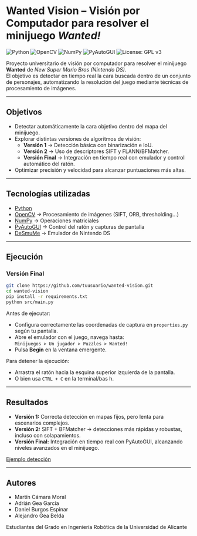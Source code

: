# Wanted Vision – Visión por Computador para resolver el minijuego *Wanted!*

![Python](https://img.shields.io/badge/python-3.10-blue.svg)
![OpenCV](https://img.shields.io/badge/opencv-4.x-green.svg)
![NumPy](https://img.shields.io/badge/numpy-✔-lightblue.svg)
![PyAutoGUI](https://img.shields.io/badge/PyAutoGUI-✔-yellow.svg)
![License: GPL v3](https://img.shields.io/badge/license-GPLv3-orange.svg)

Proyecto universitario de visión por computador para resolver el minijuego **Wanted** de *New Super Mario Bros (Nintendo DS)*.  
El objetivo es detectar en tiempo real la cara buscada dentro de un conjunto de personajes, automatizando la resolución del juego mediante técnicas de procesamiento de imágenes.

---

## Objetivos
- Detectar automáticamente la cara objetivo dentro del mapa del minijuego.
- Explorar distintas versiones de algoritmos de visión:
  - **Versión 1** → Detección básica con binarización e IoU.
  - **Versión 2** → Uso de descriptores SIFT y FLANN/BFMatcher.
  - **Versión Final** → Integración en tiempo real con emulador y control automático del ratón.
- Optimizar precisión y velocidad para alcanzar puntuaciones más altas.

---

## Tecnologías utilizadas
- [Python](https://www.python.org/)
- [OpenCV](https://opencv.org/) → Procesamiento de imágenes (SIFT, ORB, thresholding…)
- [NumPy](https://numpy.org/) → Operaciones matriciales
- [PyAutoGUI](https://pyautogui.readthedocs.io/) → Control del ratón y capturas de pantalla
- [DeSmuMe](https://desmume.org/) → Emulador de Nintendo DS

---

## Ejecución

### Versión Final
```bash
git clone https://github.com/tuusuario/wanted-vision.git
cd wanted-vision
pip install -r requirements.txt
python src/main.py
```

Antes de ejecutar:  
- Configura correctamente las coordenadas de captura en `properties.py` según tu pantalla.  
- Abre el emulador con el juego, navega hasta:  
  `Minijuegos > Un jugador > Puzzles > Wanted!`  
- Pulsa **Begin** en la ventana emergente.  

Para detener la ejecución:  
- Arrastra el ratón hacia la esquina superior izquierda de la pantalla.  
- O bien usa `CTRL + C` en la terminal/bas h.  

---

## Resultados
- **Versión 1:** Correcta detección en mapas fijos, pero lenta para escenarios complejos.  
- **Versión 2:** SIFT + BFMatcher → detecciones más rápidas y robustas, incluso con solapamientos.  
- **Versión Final:** Integración en tiempo real con PyAutoGUI, alcanzando niveles avanzados en el minijuego.  

[Ejemplo detección](https://drive.google.com/file/d/1a6yYK_s6JROzloKP87mlKnbLAB-5CZV7/view?usp=sharing)

---

## Autores
- Martín Cámara Moral  
- Adrián Gea García  
- Daniel Burgos Espinar  
- Alejandro Gea Belda

Estudiantes del Grado en Ingeniería Robótica de la Universidad de Alicante

